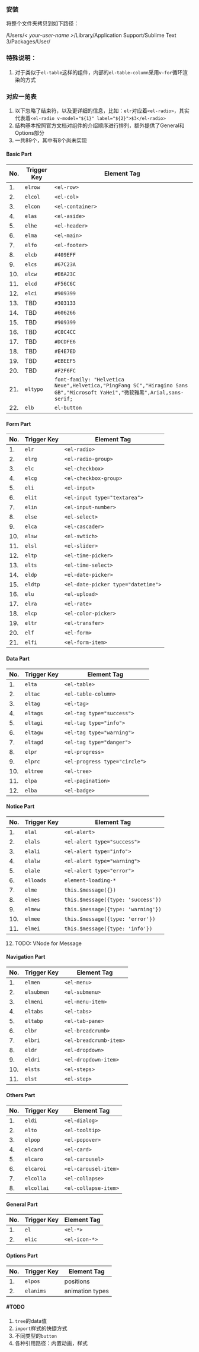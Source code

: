 ### 安装
将整个文件夹拷贝到如下路径：

/Users/*< your-user-name >*/Library/Application Support/Sublime Text 3/Packages/User/

### 特殊说明：

1. 对于类似于`el-table`这样的组件，内部的`el-table-column`采用`v-for`循环渲染的方式

### 对应一览表
1. 以下忽略了结束符，以及更详细的信息，比如：`elr`对应着`<el-radio>`，其实代表着`<el-radio v-model="${1}" label="${2}">$3</el-radio>`
2. 结构基本按照官方文档对组件的介绍顺序进行排列，额外提供了General和Options部分
3. 一共89个，其中有8个尚未实现



#### Basic Part
No. |  Trigger Key | Element Tag
|---|--------|--------|
1. | `elrow` | `<el-row>` |
2. | `elcol` | `<el-col>` |
3. | `elcon` | `<el-container>` |
4. | `elas` | `<el-aside>` |
5. | `elhe` | `<el-header>` |
6. | `elma` | `<el-main>` |
7. | `elfo` | `<el-footer>` |
8. | `elcb` | `#409EFF` |
9. | `elcs` | `#67C23A` |
10. | `elcw` | `#E6A23C` |
11. | `elcd` | `#F56C6C` |
12. | `elci` | `#909399` |
13. | TBD | `#303133` |
14. | TBD | `#606266` |
15. | TBD | `#909399` |
16. | TBD | `#C0C4CC` |
17. | TBD | `#DCDFE6` |
18. | TBD | `#E4E7ED` |
19. | TBD | `#EBEEF5` |
20. | TBD | `#F2F6FC` |
21. | `eltypo` | `font-family: "Helvetica Neue",Helvetica,"PingFang SC","Hiragino Sans GB","Microsoft YaHei","微软雅黑",Arial,sans-serif;` |
22. | `elb` | `el-button` |

#### Form Part

No. |  Trigger Key | Element Tag
|---|--------|--------|
1. | `elr` | `<el-radio>` |
2. | `elrg` | `<el-radio-group>` |
3. | `elc` | `<el-checkbox>` |
4. | `elcg` | `<el-checkbox-group>` |
5. | `eli` | `<el-input>` |
6. | `elit` | `<el-input type="textarea">` |
7. | `elin` | `<el-input-number>` |
8. | `else` | `<el-select>` |
9. | `elca` | `<el-cascader>` |
10. | `elsw` | `<el-swtich>` |
11. | `elsl` | `<el-slider>` |
12. | `eltp` | `<el-time-picker>` |
13. | `elts` | `<el-time-select>` |
14. | `eldp` | `<el-date-picker>` |
15. | `eldtp` | `<el-date-picker type="datetime">` |
16. | `elu` | `<el-upload>` |
17. | `elra` | `<el-rate>` |
18. | `elcp` | `<el-color-picker>` |
19. | `eltr` | `<el-transfer>` |
20. | `elf` | `<el-form>` |
21. | `elfi` | `<el-form-item>` |

#### Data Part

No. |  Trigger Key | Element Tag
|---|--------|--------|
1. | `elta` | `<el-table>` |
2. | `eltac` | `<el-table-column>` |
3. | `eltag` | `<el-tag>` |
4. | `eltags` | `<el-tag type="success">` |
5. | `eltagi` | `<el-tag type="info">` |
6. | `eltagw` | `<el-tag type="warning">` |
7. | `eltagd` | `<el-tag type="danger">` |
8. | `elpr` | `<el-progress>` |
9. | `elprc` | `<el-progress type="circle">` |
10. | `eltree` | `<el-tree>` |
11. | `elpa` | `<el-pagination>` |
12. | `elba` | `<el-badge>` |


#### Notice Part

No. |  Trigger Key | Element Tag
|---|--------|--------|
1. | `elal` | `<el-alert>` |
2. | `elals` | `<el-alert type="success">` |
3. | `elali` | `<el-alert type="info">` |
4. | `elalw` | `<el-alert type="warning">` |
5. | `elale` | `<el-alert type="error">` |
6. | `elloads` | 	`element-loading-*` |
7. | `elme` | 	`this.$message({})` |
8. | `elmes` | 	`this.$message({type: 'success'})` |
9. | `elmew` | 	`this.$message({type: 'warning'})` |
10. | `elmee` | 	`this.$message({type: 'error'})` |
11. | `elmei` | 	`this.$message({type: 'info'})` |
12. TODO: VNode for Message


#### Navigation Part
No. |  Trigger Key | Element Tag
|---|--------|--------|
1. | `elmen` | `<el-menu>` |
2. | `elsubmen` | `<el-submenu>` |
3. | `elmeni` | `<el-menu-item>` |
4. | `eltabs` | `<el-tabs>` |
5. | `eltabp` | `<el-tab-pane>` |
6. | `elbr` | `<el-breadcrumb>` |
7. | `elbri` | `<el-breadcrumb-item>` |
8. | `eldr` | `<el-dropdown>` |
9. | `eldri` | `<el-dropdown-item>` |
10. | `elsts` | `<el-steps>` |
11. | `elst` | `<el-step>` |

#### Others Part
No. |  Trigger Key | Element Tag
|---|--------|--------|
1. | `eldi` | `<el-dialog>` |
2. | `elto` | `<el-tooltip>` |
3. | `elpop` | `<el-popover>` |
4. | `elcard` | `<el-card>` |
5. | `elcaro` | `<el-carousel>` |
6. | `elcaroi` | `<el-carousel-item>` |
7. | `elcolla` | `<el-collapse>` |
8. | `elcollai` | `<el-collapse-item>` |

#### General Part
No. |  Trigger Key | Element Tag
|---|--------|--------|
1. | `el` | `<el-*>` |
2. | `elic` | `<el-icon-*>` |

#### Options Part
No. |  Trigger Key | Element Tag
|---|--------|--------|
1. | `elpos` | positions |
2. | `elanims` | animation types |

#### #TODO
1. `tree`的data值
2. `import`样式的快捷方式
3. 不同类型的`button`
4. 各种引用路径：内置动画，样式



